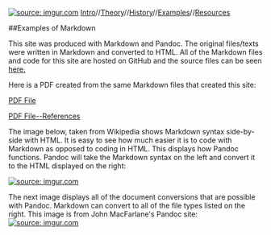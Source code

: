 <a href="http://imgur.com/MdMZu2A"><img src="http://i.imgur.com/MdMZu2A.jpg" title="source: imgur.com" /></a>    [Intro](https://aaronbev79.github.io/markdown/markdown_intro.html)//[Theory](https://aaronbev79.github.io/markdown/markdown_theory.html)//[History](https://aaronbev79.github.io/markdown/markdown_history.html)//[Examples](https://aaronbev79.github.io/markdown/markdown_examples.html)//[Resources](https://aaronbev79.github.io/markdown/markdown_resources.html)

##Examples of Markdown

This site was produced with Markdown and Pandoc. The original files/texts were written in Markdown and converted to HTML. All of the Markdown files and code for this site are hosted on GitHub and the source files can be seen [here.](https://github.com/aaronbev79/aaronbev79.github.io/tree/master/markdown)

Here is a PDF created from the same Markdown files that created this site:

[PDF File](https://www.dropbox.com/s/nqru925n1k1xzti/markdown_pdf.pdf?dl=0)

[PDF File--References](https://www.dropbox.com/s/iwwamhqq54k7q4j/references.pdf?dl=0)

The image below, taken from Wikipedia shows Markdown syntax side-by-side with HTML. It is easy to see how much easier it is to code with Markdown as opposed to coding in HTML. This displays how Pandoc functions. Pandoc will take the Markdown syntax on the left and convert it to the HTML displayed on the right:

<a href="http://imgur.com/mQ3U6q7"><img src="http://i.imgur.com/mQ3U6q7.png" title="source: imgur.com" /></a>


The next image displays all of the document conversions that are possible with Pandoc. Markdown can convert to all of the file types listed on the right. This image is from John MacFarlane's Pandoc site:
<a href="http://imgur.com/UUyAKCh"><img src="http://i.imgur.com/UUyAKCh.png" title="source: imgur.com" /></a>





